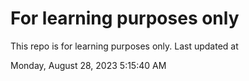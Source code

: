 # For learning purposes only
This repo is for learning purposes only.
Last updated at

Monday, August 28, 2023 5:15:40 AM


